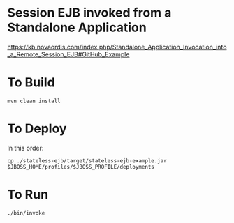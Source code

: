 # Session EJB invoked from a Standalone Application

https://kb.novaordis.com/index.php/Standalone_Application_Invocation_into_a_Remote_Session_EJB#GitHub_Example
 
# To Build

````
mvn clean install
````

# To Deploy

In this order:

````
cp ./stateless-ejb/target/stateless-ejb-example.jar $JBOSS_HOME/profiles/$JBOSS_PROFILE/deployments

````

# To Run

````
./bin/invoke
````
 

